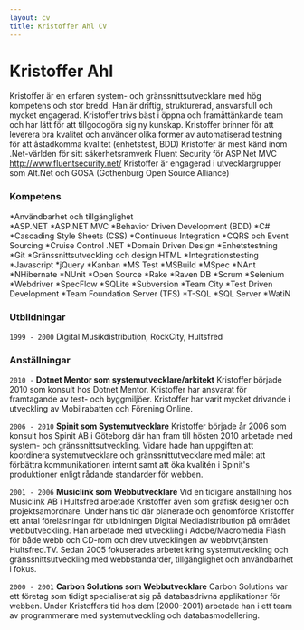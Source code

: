 ```yaml
---
layout: cv
title: Kristoffer Ahl CV
---
```

# Kristoffer Ahl
Kristoffer är en erfaren system- och gränssnittsutvecklare med hög kompetens och stor bredd. Han är driftig, strukturerad, ansvarsfull och mycket engagerad. Kristoffer trivs bäst i öppna och framåttänkande team och har lätt för att tillgodogöra sig ny kunskap. 
Kristoffer brinner för att leverera bra kvalitet och använder olika former av automatiserad testning för att åstadkomma kvalitet (enhetstest, BDD)
Kristoffer är mest känd inom .Net-världen för sitt säkerhetsramverk Fluent Security för ASP.Net MVC http://www.fluentsecurity.net/
Kristoffer är engagerad i utvecklargrupper som Alt.Net och GOSA (Gothenburg Open Source Alliance)

### Kompetens 
*Användbarhet och tillgänglighet  
*ASP.NET 
*ASP.NET MVC
*Behavior Driven Development (BDD)
*C# 
*Cascading Style Sheets (CSS)
*Continuous Integration 
*CQRS och Event Sourcing
*Cruise Control .NET 
*Domain Driven Design 
*Enhetstestning
*Git 
*Gränssnittsutveckling och design HTML
*Integrationstesting 
*Javascript 
*jQuery
*Kanban 
*MS Test 
*MSBuild
*MSpec 
*NAnt 
*NHibernate
*NUnit 
*Open Source 
*Rake
*Raven DB 
*Scrum 
*Selenium 
*Webdriver
*SpecFlow 
*SQLite 
*Subversion 
*Team City
*Test Driven Development 
*Team Foundation Server (TFS)
*T-SQL 
*SQL Server 
*WatiN

### Utbildningar
`1999 - 2000`
Digital Musikdistribution, RockCity, Hultsfred

### Anställningar 
`2010 -`
__Dotnet Mentor som systemutvecklare/arkitekt__
Kristoffer började 2010 som konsult hos Dotnet Mentor. Kristoffer har ansvarat för framtagande av test- och  byggmiljöer. Kristoffer har varit mycket drivande i utveckling av Mobilrabatten och Förening Online.

`2006 - 2010`
__Spinit som Systemutvecklare__
Kristoffer började år 2006 som konsult hos Spinit AB i Göteborg där han fram till hösten 2010 arbetade med system- och gränssnittsutveckling. Vidare hade han uppgiften att koordinera systemutvecklare och gränssnittutvecklare med målet att förbättra kommunikationen internt samt att öka kvalitén i Spinit's produktioner enligt rådande standarder för webben.

`2001 - 2006`
__Musiclink som Webbutvecklare__
Vid en tidigare anställning hos Musiclink AB i Hultsfred arbetade Kristoffer även som grafisk designer och projektsamordnare. Under hans tid där planerade och genomförde Kristoffer ett antal föreläsningar för utbildningen Digital Mediadistribution på området webbutveckling. Han arbetade med utveckling i Adobe/Macromedia Flash för både webb och CD-rom och drev utvecklingen av webbtvtjänsten Hultsfred.TV. Sedan 2005 fokuserades arbetet kring systemutveckling och gränssnittsutveckling med webbstandarder, tillgänglighet och användbarhet i fokus.

`2000 - 2001`
__Carbon Solutions som Webbutvecklare__
Carbon Solutions var ett företag som tidigt specialiserat sig på databasdrivna applikationer för webben. Under Kristoffers tid hos dem (2000-2001) arbetade han i ett team av programmerare med systemutveckling och databasmodellering.



















